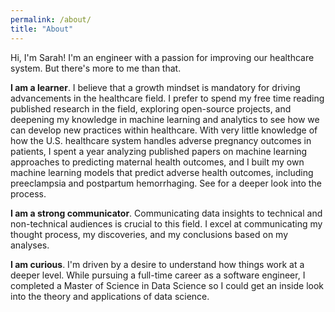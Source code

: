 ```yaml
---
permalink: /about/
title: "About"
---
```

Hi, I'm Sarah! I'm an engineer with a passion for improving our healthcare system. But there's more to me than that.

**I am a learner**. I believe that a growth mindset is mandatory for driving advancements in the healthcare field. I prefer to spend my free time reading published research in the field, exploring open-source projects, and deepening my knowledge in machine learning and analytics to see how we can develop new practices within healthcare. With very little knowledge of how the U.S. healthcare system handles adverse pregnancy outcomes in patients, I spent a year analyzing published papers on machine learning approaches to predicting maternal health outcomes, and I built my own machine learning models that predict adverse health outcomes, including preeclampsia and postpartum hemorrhaging. See <here> for a deeper look into the process.

**I am a strong communicator**. Communicating data insights to technical and non-technical audiences is crucial to this field. I excel at communicating my thought process, my discoveries, and my conclusions based on my analyses.


**I am curious**. I'm driven by a desire to understand how things work at a deeper level. While pursuing a full-time career as a software engineer, I completed a Master of Science in Data Science so I could get an inside look into the theory and applications of data science.